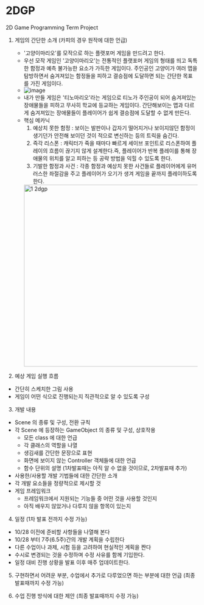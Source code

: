 # 2DGP
2D Game Programming Term Project

1. 게임의 간단한 소개 (카피의 경우 원작에 대한 언급)
   - '고양이마리오'를 모작으로 하는 플랫포머 게임을 만드려고 한다.
   - 우선 모작 게임인 '고양이마리오'는 전통적인 플랫포머 게임의 형태를 띄고 독특한 함정과 예측 불가능한 요소가 가득한 게임이다. 주인공인 고양이가 여러 맵을 탐방하면서 숨겨져있는 함정들을 피하고 결승점에 도달하면 되는 간단한 목표를 가진 게임이다.
   - ![image](https://github.com/user-attachments/assets/1abccb0a-e4a0-4edc-a3af-f9ee8eaa7c86)
   - 내가 만들 게임은 '티노마리오'라는 게임으로 티노가 주인공이 되어 숨겨져있는 장애물들을 피하고 무사히 학교에 등교하는 게임이다. 간단해보이는 맵과 다르게 숨겨져있는 장애물들이 플레이어가 쉽게 결승점에 도달할 수 없게 만든다.
   - 핵심 메카닉
       1. 예상치 못한 함정 : 보이는 발판이나 갑자기 떨어지거나 보이지않던 함정이 생기던가 안전해 보이던 것이 적으로 변신하는 등의 트릭을 숨긴다.
       2. 즉각 리스폰 : 캐릭터가 죽을 때마다 빠르게 세이브 포인트로 리스폰하여 플레이의 흐름이 끊기지 않게 설계한다.즉, 플레이어가 반복 플레이를 통해 장애물의 위치를 알고 피하는 등 공략 방법을 익힐 수 있도록 한다.
       3. 기발한 함정과 사건 : 각종 함정과 예상치 못한 사건들로 플레이어에게 유머러스한 좌절감을 주고 플레이어가 오기가 생겨 게임을 끝까지 플레이하도록 한다.
      <img width="478" alt="1 2dgp" src="https://github.com/user-attachments/assets/37580e09-c243-4c54-a228-665bcf260a64">

2. 예상 게임 실행 흐름
  - 간단히 스케치한 그림 사용
  - 게임이 어떤 식으로 진행되는지 직관적으로 알 수 있도록 구성
    
3. 개발 내용
  - Scene 의 종류 및 구성, 전환 규칙
  - 각 Scene 에 등장하는 GameObject 의 종류 및 구성, 상호작용
    - 모든 class 에 대한 언급
    - 각 클래스의 역할을 나열
    - 생김새를 간단한 문장으로 표현
    - 화면에 보이지 않는 Controller 객체들에 대한 언급
    - 함수 단위의 설명 (1차발표때는 아직 알 수 없을 것이므로, 2차발표때 추가)
  - 사용한/사용할 개발 기법들에 대한 간단한 소개
  - 각 개발 요소들을 정량적으로 제시할 것
  - 게임 프레임워크
    - 프레임워크에서 지원되는 기능들 중 어떤 것을 사용할 것인지
    - 아직 배우지 않았거나 다루지 않을 항목이 있는지
      
4. 일정 (1차 발표 전까지 수정 가능)
  - 10/28 이전에 준비할 사항들을 나열해 본다
  - 10/28 부터 7주(6.5주)간의 개발 계획을 수립한다
  - 다른 수업이나 과제, 시험 등을 고려하여 현실적인 계획을 짠다
  - 수시로 변경되는 것을 수정하며 수정 사유를 함께 기입한다.
  - 일정 대비 진행 상황을 발표 이후 매주 업데이트한다.
    
5. 구현하면서 어려운 부분, 수업에서 추가로 다루었으면 하는 부분에 대한 언급 (최종 발표때까지 수정 가능)
  
6. 수업 진행 방식에 대한 제안 (최종 발표때까지 수정 가능)

